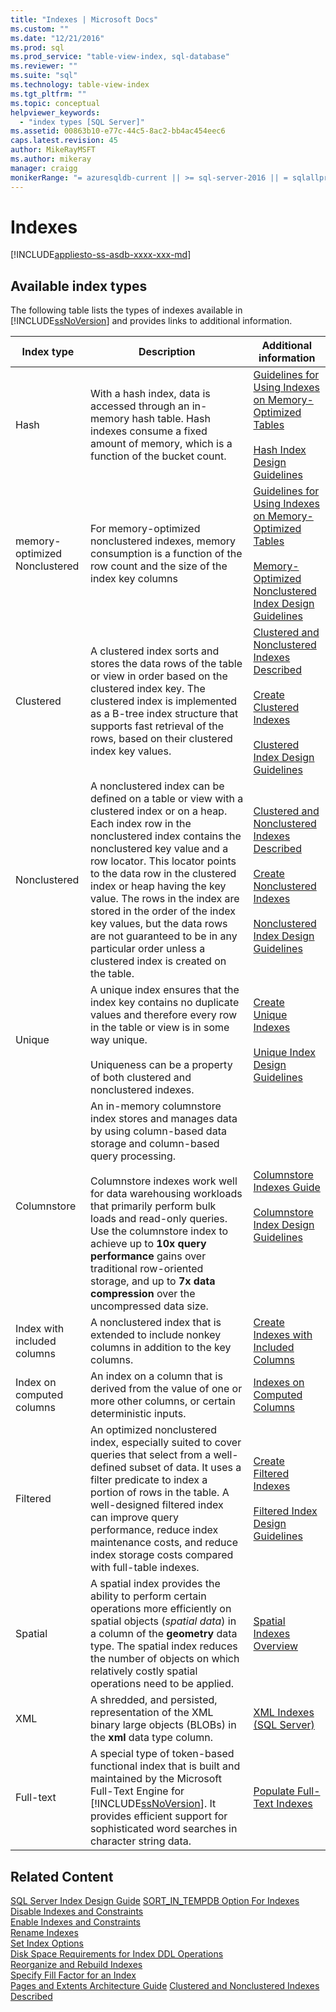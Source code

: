 ```yaml
---
title: "Indexes | Microsoft Docs"
ms.custom: ""
ms.date: "12/21/2016"
ms.prod: sql
ms.prod_service: "table-view-index, sql-database"
ms.reviewer: ""
ms.suite: "sql"
ms.technology: table-view-index
ms.tgt_pltfrm: ""
ms.topic: conceptual
helpviewer_keywords: 
  - "index types [SQL Server]"
ms.assetid: 00863b10-e77c-44c5-8ac2-bb4ac454eec6
caps.latest.revision: 45
author: MikeRayMSFT
ms.author: mikeray
manager: craigg
monikerRange: "= azuresqldb-current || >= sql-server-2016 || = sqlallproducts-allversions"
---
```

# Indexes
[!INCLUDE[appliesto-ss-asdb-xxxx-xxx-md](../../includes/appliesto-ss-asdb-xxxx-xxx-md.md)]

## Available index types
The following table lists the types of indexes available in [!INCLUDE[ssNoVersion](../../includes/ssnoversion-md.md)] and provides links to additional information.  
  
|Index type|Description|Additional information|  
|----------------|-----------------|----------------------------|  
|Hash|With a hash index, data is accessed through an in-memory hash table. Hash indexes consume a fixed amount of memory, which is a function of the bucket count.|[Guidelines for Using Indexes on Memory-Optimized Tables](../../relational-databases/in-memory-oltp/indexes-for-memory-optimized-tables.md)<br /><br /> [Hash Index Design Guidelines](../../relational-databases/sql-server-index-design-guide.md#hash_index)|  
|memory-optimized Nonclustered|For memory-optimized nonclustered indexes, memory consumption is a function of the row count and the size of the index key columns|[Guidelines for Using Indexes on Memory-Optimized Tables](../../relational-databases/in-memory-oltp/indexes-for-memory-optimized-tables.md)<br /><br /> [Memory-Optimized Nonclustered Index Design Guidelines](../../relational-databases/sql-server-index-design-guide.md#inmem_nonclustered_index)|  
|Clustered|A clustered index sorts and stores the data rows of the table or view in order based on the clustered index key. The clustered index is implemented as a B-tree index structure that supports fast retrieval of the rows, based on their clustered index key values.|[Clustered and Nonclustered Indexes Described](../../relational-databases/indexes/clustered-and-nonclustered-indexes-described.md)<br /><br /> [Create Clustered Indexes](../../relational-databases/indexes/create-clustered-indexes.md)<br /><br /> [Clustered Index Design Guidelines](../../relational-databases/sql-server-index-design-guide.md#Clustered)|  
|Nonclustered|A nonclustered index can be defined on a table or view with a clustered index or on a heap. Each index row in the nonclustered index contains the nonclustered key value and a row locator. This locator points to the data row in the clustered index or heap having the key value. The rows in the index are stored in the order of the index key values, but the data rows are not guaranteed to be in any particular order unless a clustered index is created on the table.|[Clustered and Nonclustered Indexes Described](../../relational-databases/indexes/clustered-and-nonclustered-indexes-described.md)<br /><br /> [Create Nonclustered Indexes](../../relational-databases/indexes/create-nonclustered-indexes.md)<br /><br /> [Nonclustered Index Design Guidelines](../../relational-databases/sql-server-index-design-guide.md#Nonclustered)|  
|Unique|A unique index ensures that the index key contains no duplicate values and therefore every row in the table or view is in some way unique.<br /><br /> Uniqueness can be a property of both clustered and nonclustered indexes.|[Create Unique Indexes](../../relational-databases/indexes/create-unique-indexes.md)<br /><br /> [Unique Index Design Guidelines](../../relational-databases/sql-server-index-design-guide.md#Unique)|  
|Columnstore|An in-memory columnstore index stores and manages data by using column-based data storage and column-based query processing.<br /><br /> Columnstore indexes work well for data warehousing workloads that primarily perform bulk loads and read-only queries. Use the columnstore index to achieve up to **10x query performance** gains over traditional row-oriented storage, and up to **7x data compression** over the uncompressed data size.|[Columnstore Indexes Guide](../../relational-databases/indexes/columnstore-indexes-overview.md)<br /><br /> [Columnstore Index Design Guidelines](../../relational-databases/sql-server-index-design-guide.md#columnstore_index)|  
|Index with included columns|A nonclustered index that is extended to include nonkey columns in addition to the key columns.|[Create Indexes with Included Columns](../../relational-databases/indexes/create-indexes-with-included-columns.md)|  
|Index on computed columns|An index on a column that is derived from the value of one or more other columns, or certain deterministic inputs.|[Indexes on Computed Columns](../../relational-databases/indexes/indexes-on-computed-columns.md)|  
|Filtered|An optimized nonclustered index, especially suited to cover queries that select from a well-defined subset of data. It uses a filter predicate to index a portion of rows in the table. A well-designed filtered index can improve query performance, reduce index maintenance costs, and reduce index storage costs compared with full-table indexes.|[Create Filtered Indexes](../../relational-databases/indexes/create-filtered-indexes.md)<br /><br /> [Filtered Index Design Guidelines](../../relational-databases/sql-server-index-design-guide.md#Filtered)|  
|Spatial|A spatial index provides the ability to perform certain operations more efficiently on spatial objects (*spatial data*) in a column of the **geometry** data type. The spatial index reduces the number of objects on which relatively costly spatial operations need to be applied.|[Spatial Indexes Overview](../../relational-databases/spatial/spatial-indexes-overview.md)|  
|XML|A shredded, and persisted, representation of the XML binary large objects (BLOBs) in the **xml** data type column.|[XML Indexes &#40;SQL Server&#41;](../../relational-databases/xml/xml-indexes-sql-server.md)|  
|Full-text|A special type of token-based functional index that is built and maintained by the Microsoft Full-Text Engine for [!INCLUDE[ssNoVersion](../../includes/ssnoversion-md.md)]. It provides efficient support for sophisticated word searches in character string data.|[Populate Full-Text Indexes](../../relational-databases/search/populate-full-text-indexes.md)|  
  
## Related Content  
 [SQL Server Index Design Guide](../../relational-databases/sql-server-index-design-guide.md)
 [SORT_IN_TEMPDB Option For Indexes](../../relational-databases/indexes/sort-in-tempdb-option-for-indexes.md)  
 [Disable Indexes and Constraints](../../relational-databases/indexes/disable-indexes-and-constraints.md)  
 [Enable Indexes and Constraints](../../relational-databases/indexes/enable-indexes-and-constraints.md)  
 [Rename Indexes](../../relational-databases/indexes/rename-indexes.md)  
 [Set Index Options](../../relational-databases/indexes/set-index-options.md)  
 [Disk Space Requirements for Index DDL Operations](../../relational-databases/indexes/disk-space-requirements-for-index-ddl-operations.md)  
 [Reorganize and Rebuild Indexes](../../relational-databases/indexes/reorganize-and-rebuild-indexes.md)  
 [Specify Fill Factor for an Index](../../relational-databases/indexes/specify-fill-factor-for-an-index.md)  
 [Pages and Extents Architecture Guide](../../relational-databases/pages-and-extents-architecture-guide.md)
 [Clustered and Nonclustered Indexes Described](../../relational-databases/indexes/clustered-and-nonclustered-indexes-described.md)  
  
  
